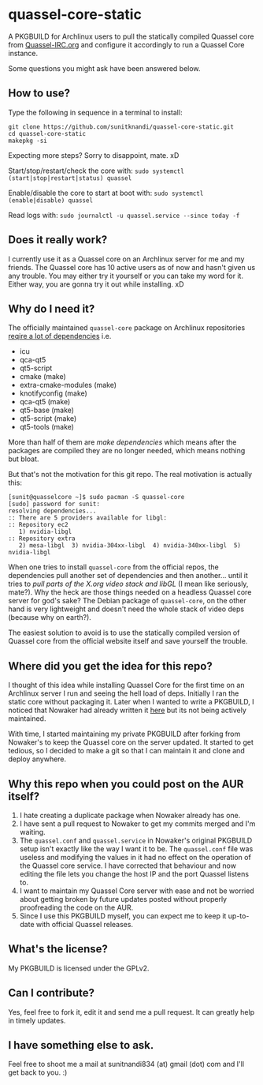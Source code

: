 # quassel-core-static
A PKGBUILD for Archlinux users to pull the statically compiled Quassel core from [Quassel-IRC.org](http://quassel-irc.org/) and configure it accordingly to run a Quassel Core instance.

Some questions you might ask have been answered below.

## How to use?
Type the following in sequence in a terminal to install:
```
git clone https://github.com/sunitknandi/quassel-core-static.git
cd quassel-core-static
makepkg -si
```

Expecting more steps? Sorry to disappoint, mate. xD

Start/stop/restart/check the core with:
`sudo systemctl (start|stop|restart|status) quassel`

Enable/disable the core to start at boot with:
`sudo systemctl (enable|disable) quassel`

Read logs with:
`sudo journalctl -u quassel.service --since today -f`

## Does it really work?
I currently use it as a Quassel core on an Archlinux server for me and my friends. The Quassel core has 10 active users as of now and hasn't given us any trouble.
You may either try it yourself or you can take my word for it. Either way, you are gonna try it out while installing. xD

## Why do I need it?
The officially maintained `quassel-core` package on Archlinux repositories [reqire a lot of dependencies](https://www.archlinux.org/packages/community/x86_64/quassel-core/) i.e. 
+ icu
+ qca-qt5
+ qt5-script
+ cmake (make)
+ extra-cmake-modules (make)
+ knotifyconfig (make)
+ qca-qt5 (make)
+ qt5-base (make)
+ qt5-script (make)
+ qt5-tools (make)

More than half of them are _make dependencies_ which means after the packages are compiled they are no longer needed, which means nothing but bloat.

But that's not the motivation for this git repo. The real motivation is actually this:
```
[sunit@quasselcore ~]$ sudo pacman -S quassel-core
[sudo] password for sunit: 
resolving dependencies...
:: There are 5 providers available for libgl:
:: Repository ec2
   1) nvidia-libgl
:: Repository extra
   2) mesa-libgl  3) nvidia-304xx-libgl  4) nvidia-340xx-libgl  5) nvidia-libgl
```
When one tries to install `quassel-core` from the official repos, the dependencies pull another set of dependencies and then another... until it tries to _pull parts of the X.org video stack and libGL_ (I mean like seriously, mate?). Why the heck are those things needed on a headless Quassel core server for god's sake? The Debian package of `quassel-core`, on the other hand is very lightweight and doesn't need the whole stack of video deps (because why on earth?).

The easiest solution to avoid is to use the statically compiled version of Quassel core from the official website itself and save yourself the trouble.

## Where did you get the idea for this repo?
I thought of this idea while installing Quassel Core for the first time on an Archlinux server I run and seeing the hell load of deps. Initially I ran the static core without packaging it. Later when I wanted to write a PKGBUILD, I noticed that Nowaker had already written it [here](https://aur.archlinux.org/packages/quassel-core-static/) but its not being actively maintained.

With time, I started maintaining my private PKGBUILD after forking from Nowaker's to keep the Quassel core on the server updated. It started to get tedious, so I decided to make a git so that I can maintain it and clone and deploy anywhere.

## Why this repo when you could post on the AUR itself?
1. I hate creating a duplicate package when Nowaker already has one.
2. I have sent a pull request to Nowaker to get my commits merged and I'm waiting.
3. The `quassel.conf` and `quassel.service` in Nowaker's original PKGBUILD setup isn't exactly like the way I want it to be. The `quassel.conf` file was useless and modifying the values in it had no effect on the operation of the Quassel core service. I have corrected that behaviour and now editing the file lets you change the host IP and the port Quassel listens to.
4. I want to maintain my Quassel Core server with ease and not be worried about getting broken by future updates posted without properly proofreading the code on the AUR.
5. Since I use this PKGBUILD myself, you can expect me to keep it up-to-date with official Quassel releases.

## What's the license?
My PKGBUILD is licensed under the GPLv2.

## Can I contribute?
Yes, feel free to fork it, edit it and send me a pull request. It can greatly help in timely updates.

## I have something else to ask.
Feel free to shoot me a mail at sunitnandi834 (at) gmail (dot) com and I'll get back to you. :)
